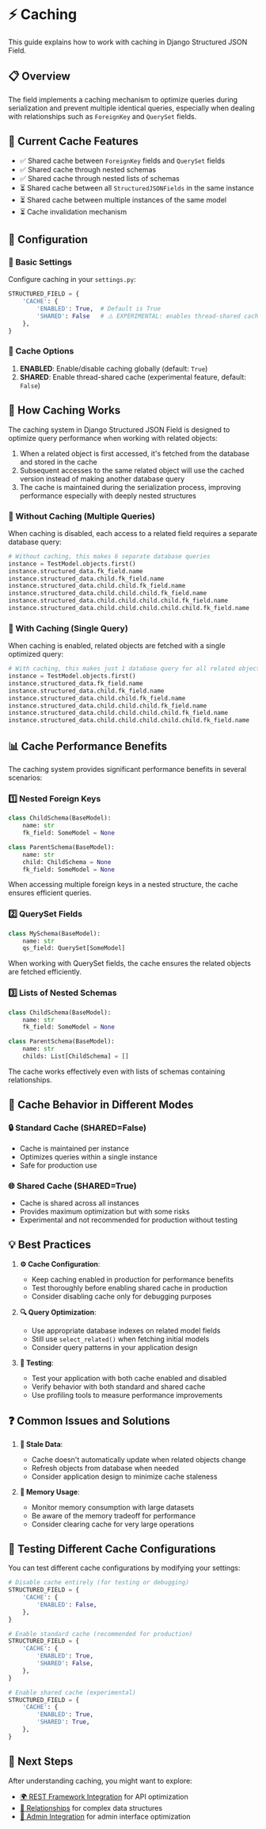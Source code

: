 # ⚡ Caching
This guide explains how to work with caching in Django Structured JSON Field.

## 📋 Overview
The field implements a caching mechanism to optimize queries during serialization and prevent multiple identical queries, especially when dealing with relationships such as `ForeignKey` and `QuerySet` fields.

## 🌟 Current Cache Features
- ✅ Shared cache between `ForeignKey` fields and `QuerySet` fields
- ✅ Shared cache through nested schemas
- ✅ Shared cache through nested lists of schemas
- ⏳ Shared cache between all `StructuredJSONFields` in the same instance
- ⏳ Shared cache between multiple instances of the same model
- ⏳ Cache invalidation mechanism

## 🔧 Configuration

### 📌 Basic Settings
Configure caching in your `settings.py`:
```python
STRUCTURED_FIELD = {
    'CACHE': {
        'ENABLED': True,  # Default is True
        'SHARED': False   # ⚠️ EXPERIMENTAL: enables thread-shared cache
    },
}
```

### 🔄 Cache Options
1. **ENABLED**: Enable/disable caching globally (default: `True`)
2. **SHARED**: Enable thread-shared cache (experimental feature, default: `False`)

## 🧠 How Caching Works

The caching system in Django Structured JSON Field is designed to optimize query performance when working with related objects:

1. When a related object is first accessed, it's fetched from the database and stored in the cache
2. Subsequent accesses to the same related object will use the cached version instead of making another database query
3. The cache is maintained during the serialization process, improving performance especially with deeply nested structures

### 🐢 Without Caching (Multiple Queries)

When caching is disabled, each access to a related field requires a separate database query:

```python
# Without caching, this makes 6 separate database queries
instance = TestModel.objects.first()
instance.structured_data.fk_field.name
instance.structured_data.child.fk_field.name
instance.structured_data.child.child.fk_field.name
instance.structured_data.child.child.child.fk_field.name
instance.structured_data.child.child.child.child.fk_field.name
instance.structured_data.child.child.child.child.child.fk_field.name
```

### 🚀 With Caching (Single Query)

When caching is enabled, related objects are fetched with a single optimized query:

```python
# With caching, this makes just 1 database query for all related objects
instance = TestModel.objects.first()
instance.structured_data.fk_field.name
instance.structured_data.child.fk_field.name
instance.structured_data.child.child.fk_field.name
instance.structured_data.child.child.child.fk_field.name
instance.structured_data.child.child.child.child.fk_field.name
instance.structured_data.child.child.child.child.child.fk_field.name
```

## 📊 Cache Performance Benefits

The caching system provides significant performance benefits in several scenarios:

### 1️⃣ Nested Foreign Keys

```python
class ChildSchema(BaseModel):
    name: str
    fk_field: SomeModel = None

class ParentSchema(BaseModel):
    name: str
    child: ChildSchema = None
    fk_field: SomeModel = None
```

When accessing multiple foreign keys in a nested structure, the cache ensures efficient queries.

### 2️⃣ QuerySet Fields

```python
class MySchema(BaseModel):
    name: str
    qs_field: QuerySet[SomeModel]
```

When working with QuerySet fields, the cache ensures the related objects are fetched efficiently.

### 3️⃣ Lists of Nested Schemas

```python
class ChildSchema(BaseModel):
    name: str
    fk_field: SomeModel = None

class ParentSchema(BaseModel):
    name: str
    childs: List[ChildSchema] = []
```

The cache works effectively even with lists of schemas containing relationships.

## 🔄 Cache Behavior in Different Modes

### 🔒 Standard Cache (SHARED=False)

- Cache is maintained per instance
- Optimizes queries within a single instance
- Safe for production use

### 🌐 Shared Cache (SHARED=True)

- Cache is shared across all instances
- Provides maximum optimization but with some risks
- Experimental and not recommended for production without testing

## 💡 Best Practices

1. **⚙️ Cache Configuration**:
   - Keep caching enabled in production for performance benefits
   - Test thoroughly before enabling shared cache in production
   - Consider disabling cache only for debugging purposes

2. **🔍 Query Optimization**:
   - Use appropriate database indexes on related model fields
   - Still use `select_related()` when fetching initial models
   - Consider query patterns in your application design

3. **🧪 Testing**:
   - Test your application with both cache enabled and disabled
   - Verify behavior with both standard and shared cache
   - Use profiling tools to measure performance improvements

## ❓ Common Issues and Solutions

1. **🔄 Stale Data**:
   - Cache doesn't automatically update when related objects change
   - Refresh objects from database when needed
   - Consider application design to minimize cache staleness

2. **💾 Memory Usage**:
   - Monitor memory consumption with large datasets
   - Be aware of the memory tradeoff for performance
   - Consider clearing cache for very large operations

## 🔧 Testing Different Cache Configurations

You can test different cache configurations by modifying your settings:

```python
# Disable cache entirely (for testing or debugging)
STRUCTURED_FIELD = {
    'CACHE': {
        'ENABLED': False,
    },
}

# Enable standard cache (recommended for production)
STRUCTURED_FIELD = {
    'CACHE': {
        'ENABLED': True,
        'SHARED': False,
    },
}

# Enable shared cache (experimental)
STRUCTURED_FIELD = {
    'CACHE': {
        'ENABLED': True,
        'SHARED': True,
    },
}
```

## 🔄 Next Steps

After understanding caching, you might want to explore:
- [🌍 REST Framework Integration](../REST%20Framework%20Integration/README.md) for API optimization
- [🔗 Relationships](../Relationships/README.md) for complex data structures
- [🧰 Admin Integration](../Admin%20Integration/README.md) for admin interface optimization 